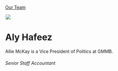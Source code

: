 





[Our Team](/who-we-are/team/)


![](data:image/gif;base64,R0lGODlhAQABAAAAACH5BAEKAAEALAAAAAABAAEAAAICTAEAOw==)![](https://www.gmmb.com/wp-content/uploads/2020/11/Aly-Hafeez-new-468x468.jpg)


Aly Hafeez
==========
Allie McKay is a Vice President of Politics at GMMB.

###### Senior Staff Accountant











